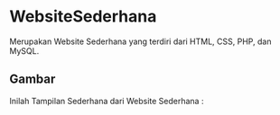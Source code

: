 # WebsiteSederhana
Merupakan Website Sederhana yang terdiri dari HTML, CSS, PHP, dan MySQL.

## Gambar
Inilah Tampilan Sederhana dari Website Sederhana :
